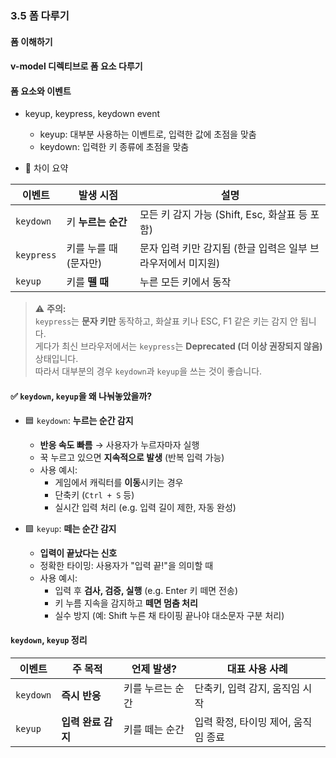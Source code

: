 ### 3.5 폼 다루기

#### 폼 이해하기

#### v-model 디렉티브로 폼 요소 다루기

#### 폼 요소와 이벤트

- keyup, keypress, keydown event
  - keyup: 대부분 사용하는 이벤트로, 입력한 값에 초점을 맞춤
  - keydown: 입력한 키 종류에 초점을 맞춤

- 📌 차이 요약

| 이벤트     | 발생 시점             | 설명 |
|------------|------------------------|------|
| `keydown`  | 키 **누르는 순간**     | 모든 키 감지 가능 (Shift, Esc, 화살표 등 포함) |
| `keypress` | 키를 누를 때 (문자만)  | 문자 입력 키만 감지됨 (한글 입력은 일부 브라우저에서 미지원) |
| `keyup`    | 키를 **뗄 때**         | 누른 모든 키에서 동작 |

> ⚠️ **주의:**  
> `keypress`는 **문자 키만** 동작하고, 화살표 키나 ESC, F1 같은 키는 감지 안 됩니다.  
> 게다가 최신 브라우저에서는 `keypress`는 **Deprecated (더 이상 권장되지 않음)** 상태입니다.  
> 따라서 대부분의 경우 `keydown`과 `keyup`을 쓰는 것이 좋습니다.

#### ✅ `keydown`, `keyup`을 왜 나눠놓았을까?

- 🟦 `keydown`: **누르는 순간 감지**
  - **반응 속도 빠름** → 사용자가 누르자마자 실행
  - 꾹 누르고 있으면 **지속적으로 발생** (반복 입력 가능)
  - 사용 예시:
    - 게임에서 캐릭터를 **이동**시키는 경우
    - 단축키 (`Ctrl + S` 등)
    - 실시간 입력 처리 (e.g. 입력 길이 제한, 자동 완성)

- 🟩 `keyup`: **떼는 순간 감지**
  - **입력이 끝났다는 신호**
  - 정확한 타이밍: 사용자가 "입력 끝!"을 의미할 때
  - 사용 예시:
    - 입력 후 **검사, 검증, 실행** (e.g. Enter 키 떼면 전송)
    - 키 누름 지속을 감지하고 **떼면 멈춤 처리**
    - 실수 방지 (예: Shift 누른 채 타이핑 끝나야 대소문자 구분 처리)

#### `keydown`, `keyup` 정리

| 이벤트 | 주 목적 | 언제 발생? | 대표 사용 사례 |
|--------|----------|-------------|------------------|
| `keydown` | **즉시 반응** | 키를 누르는 순간 | 단축키, 입력 감지, 움직임 시작 |
| `keyup`   | **입력 완료 감지** | 키를 떼는 순간 | 입력 확정, 타이밍 제어, 움직임 종료 |
